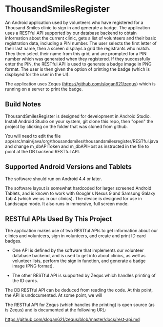 ThousandSmilesRegister
======================

An Android application used by volunteers who have registered for a Thousand
Smiles clinic to sign in and generate a badge. The application uses a RESTful
API supported by our database backend to obtain information about the current
clinic, gets a list of volunteers and their basic registration data, including 
a PIN number. The user selects the first letter of their last name, then a 
screen displays a grid the registrants who match. They then select their name 
from this grid, and are prompted for a PIN number which was generated
when they registered. If they successfully enter the PIN, the RESTful API is
used to generate a badge image in PNG format. The user is then given the option
of printing the badge (which is displayed for the user in the UI).

The application uses Zequs (https://github.com/slogan621/zequs) which is 
running on a server to print the badge. 

Build Notes
-----------

ThousandSmilesRegister is designed for development in Android Studio. Install 
Android Studio on your system, git clone this repo, then "open" the project by 
clicking on the folder that was cloned from github.

You will need to edit the file app/src/main/java/org/thousandsmiles/thousandsmilesregister/RESTful.java and change m_dbAPIToken and m_dbAPIHost as instructed
in the file to point at the DB backend RESTful API.

Supported Android Versions and Tablets
--------------------------------------

The software should run on Android 4.4 or later.

The software layout is somewhat hardcoded for larger screened Android Tablets,
and is known to work with Google's Nexus 9 and Samsung Galaxy Tab 4 (which we
us in our clinics). The device is designed for use in Landscape mode. It also
runs in immersive, full screen mode.


RESTful APIs Used By This Project
---------------------------------

The application makes use of two RESTful APIs to get information about our 
clinics and volunteers, sign in volunteers, and create and print ID card 
badges. 

* One API is defined by the software that implements our volunteer database 
backend, and is used to get info about clinics, as well as volunteer lists, 
perform the sign in function, and generate a badge image (PNG format). 

* The other RESTful API is supported by Zequs which handles printing of the
ID cards.

The DB RESTful API can be deduced from reading the code. At this point, the
API is undocumented. At some point, we will 

The RESTful API for Zequs (which handles the printing) is open source (as is
Zequs) and is documented at the following URL: 

https://github.com/slogan621/zequs/blob/master/docs/rest-api.md

